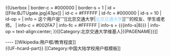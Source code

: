 {{Userbox
| border-c = #000000
| border-s = 1
| id       = <!-- 合理使用文件：BJTU_emblem.svg --><!-- 合理使用文件：BJTU_emblem.svg --><!-- 合理使用文件：BJTU_emblem.svg -->[[File:BJTUgate.jpg|43px]]
| id-c     = #FFFFFF
| id-fc    = #000000
| id-s     = 10
| id-op    = 
| info     = 这个用户是'''[[北京交通大学|<span style="color:#87CEFA">北京交通大学</span>]]'''的校友、学生或老师。
| info-c   = #002FA7
| info-fc  = #FFFFFF
| info-s   = {{{info-s|8}}}
| info-op  = text-align:center;
}}<includeonly>[[Category:北京交通大学维基人|{{PAGENAME}}]]</includeonly>
<noinclude>
<div style="clear:both">
----
[[Wikipedia:用户框/教育程度]]</div>
{{UF-hcard-part}}
[[Category:中国大陆学校用户框模板]]
</noinclude>